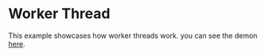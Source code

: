 # Worker Thread

This example showcases how worker threads work. you can see the demon [here](https://worker-thread-demo.onrender.com/).
